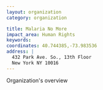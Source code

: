 ```yaml
---
layout: organization
category: organization

title: Malaria No More
impact_area: Human Rights
keywords: 
coordinates: 40.744385,-73.983536
address: |
  432 Park Ave. So., 13th Floor
  New York NY 10016
---
```

Organization's overview
